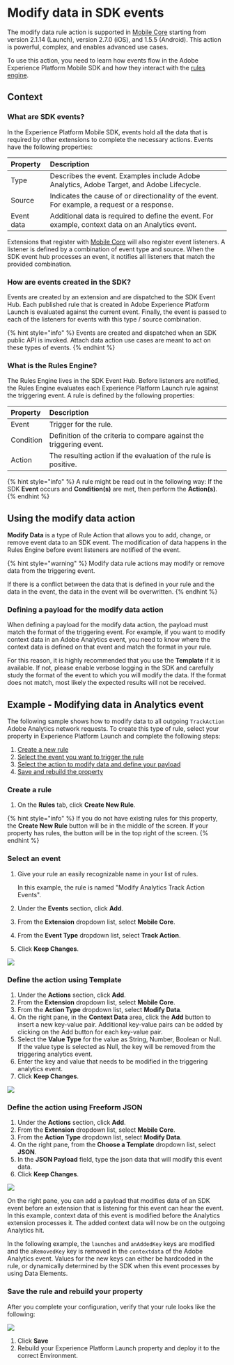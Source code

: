 # Modify data in SDK events

The modify data rule action is supported in [Mobile Core](../../foundation-extensions/mobile-core/) starting from version 2.1.14 (Launch), version 2.7.0 (iOS), and 1.5.5 (Android). This action is powerful, complex, and enables advanced use cases.

To use this action, you need to learn how events flow in the Adobe Experience Platform Mobile SDK and how they interact with the [rules engine](../../foundation-extensions/mobile-core/rules-engine/).

## Context

### What are SDK events?

In the Experience Platform Mobile SDK, events hold all the data that is required by other extensions to complete the necessary actions. Events have the following properties:

| Property | Description |
| :--- | :--- |
| Type | Describes the event. Examples include Adobe Analytics, Adobe Target, and Adobe Lifecycle. |
| Source | Indicates the cause of or directionality of the event. For example, a request or a response. |
| Event data | Additional data is required to define the event. For example, context data on an Analytics event. |

Extensions that register with [Mobile Core](../../foundation-extensions/mobile-core/) will also register event listeners. A listener is defined by a combination of event type and source. When the SDK event hub processes an event, it notifies all listeners that match the provided combination.

### How are events created in the SDK?

Events are created by an extension and are dispatched to the SDK Event Hub. Each published rule that is created in Adobe Experience Platform Launch is evaluated against the current event. Finally, the event is passed to each of the listeners for events with this type / source combination.

{% hint style="info" %}
Events are created and dispatched when an SDK public API is invoked. Attach data action use cases are meant to act on these types of events.
{% endhint %}

### What is the Rules Engine?

The Rules Engine lives in the SDK Event Hub. Before listeners are notified, the Rules Engine evaluates each Experience Platform Launch rule against the triggering event. A rule is defined by the following properties:

| Property | Description |
| :--- | :--- |
| Event | Trigger for the rule. |
| Condition | Definition of the criteria to compare against the triggering event. |
| Action | The resulting action if the evaluation of the rule is positive. |

{% hint style="info" %}
A rule might be read out in the following way: If the SDK **Event** occurs and **Condition(s)** are met, then perform the **Action(s)**.
{% endhint %}

## Using the modify data action

**Modify Data** is a type of Rule Action that allows you to add, change, or remove event data to an SDK event. The modification of data happens in the Rules Engine before event listeners are notified of the event.

{% hint style="warning" %}
Modify data rule actions may modify or remove data from the triggering event.

If there is a conflict between the data that is defined in your rule and the data in the event, the data in the event will be overwritten.
{% endhint %}

### Defining a payload for the modify data action

When defining a payload for the modify data action, the payload must match the format of the triggering event. For example, if you want to modify context data in an Adobe Analytics event, you need to know where the context data is defined on that event and match the format in your rule. 

For this reason, it is highly recommended that you use the **Template** if it is available. If not, please enable verbose logging in the SDK and carefully study the format of the event to which you will modify the data. If the format does not match, most likely the expected results will not be received.

## Example - Modifying data in Analytics event

The following sample shows how to modify data to all outgoing `TrackAction` Adobe Analytics network requests. To create this type of rule, select your property in Experience Platform Launch and complete the following steps:

1. [Create a new rule](#create-a-rule)
2. [Select the event you want to trigger the rule](#select-an-event)
3. [Select the action to modify data and define your payload](#define-the-action-using-freeform-json)
4. [Save and rebuild the property](#save-the-rule-and-rebuild-your-property)

### Create a rule

1. On the **Rules** tab, click **Create New Rule**.

{% hint style="info" %}
If you do not have existing rules for this property, the **Create New Rule** button will be in the middle of the screen. If your property has rules, the button will be in the top right of the screen.
{% endhint %}

### Select an event

1. Give your rule an easily recognizable name in your list of rules.

   In this example, the rule is named "Modify Analytics Track Action Events".

2. Under the **Events** section, click **Add**.
3. From the **Extension** dropdown list, select **Mobile Core**.
4. From the **Event Type** dropdown list, select **Track Action**.
5. Click **Keep Changes**.

![](../../.gitbook/assets/setevent.png)

### Define the action using Template

1. Under the **Actions** section, click **Add**.
2. From the **Extension** dropdown list, select **Mobile Core**.
3. From the **Action Type** dropdown list, select **Modify Data**.
4. On the right pane, in the **Context Data** area, click the **Add** button to insert a new key-value pair. Additional key-value pairs can be added by clicking on the Add button for each key-value pair.
5. Select the **Value Type** for the value as String, Number, Boolean or Null. If the value type is selected as Null, the key will be removed from the triggering analytics event.
6. Enter the key and value that needs to be modified in the triggering analytics event.
7. Click **Keep Changes**.

![](../../.gitbook/assets/setactionanalytics.png)

### Define the action using Freeform JSON

1. Under the **Actions** section, click **Add**.
2. From the **Extension** dropdown list, select **Mobile Core**.
3. From the **Action Type** dropdown list, select **Modify Data**.
4. On the right pane, from the **Choose a Template** dropdown list, select **JSON**.
5. In the **JSON Payload** field, type the json data that will modify this event data.
6. Click **Keep Changes**.

![](../../.gitbook/assets/setactionjson.png)

On the right pane, you can add a payload that modifies data of an SDK event before an extension that is listening for this event can hear the event. In this example, context data of this event is modified before the Analytics extension processes it. The added context data will now be on the outgoing Analytics hit.

In the following example, the `launches` and `anAddedKey` keys are modified and the `aRemovedKey` key is removed in the `contextdata` of the Adobe Analytics event. Values for the new keys can either be hardcoded in the rule, or dynamically determined by the SDK when this event processes by using Data Elements.

### Save the rule and rebuild your property

After you complete your configuration, verify that your rule looks like the following:

![](../../.gitbook/assets/rulecompletemodifydata.png)

1. Click **Save**
2. Rebuild your Experience Platform Launch property and deploy it to the correct Environment.

